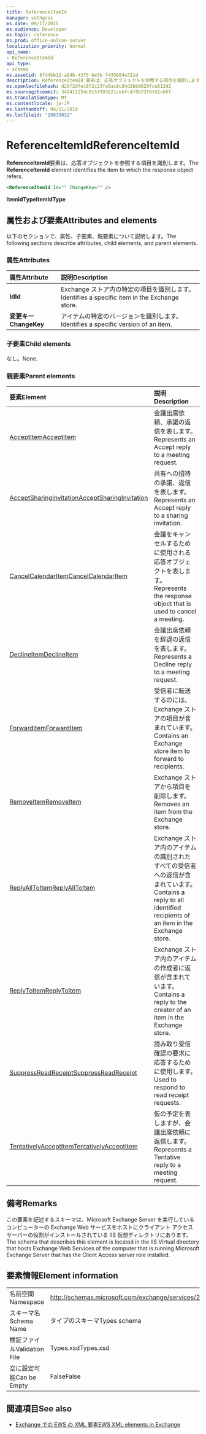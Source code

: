 ```yaml
---
title: ReferenceItemId
manager: sethgros
ms.date: 09/17/2015
ms.audience: Developer
ms.topic: reference
ms.prod: office-online-server
localization_priority: Normal
api_name:
- ReferenceItemId
api_type:
- schema
ms.assetid: 8fd4bb12-a94b-43f5-be3b-f435684e311d
description: ReferenceItemId 要素は、応答オブジェクトを参照する項目を識別します。
ms.openlocfilehash: d29f2dfec8f2c23fe0ac8c84d2bb9029fce613d2
ms.sourcegitcommit: 34041125dc8c5f993b21cebfc4f8b72f0fd2cb6f
ms.translationtype: MT
ms.contentlocale: ja-JP
ms.lasthandoff: 06/11/2018
ms.locfileid: "19833032"
---
```

# <a name="referenceitemid"></a><span data-ttu-id="e10d3-103">ReferenceItemId</span><span class="sxs-lookup"><span data-stu-id="e10d3-103">ReferenceItemId</span></span>

<span data-ttu-id="e10d3-104">**ReferenceItemId**要素は、応答オブジェクトを参照する項目を識別します。</span><span class="sxs-lookup"><span data-stu-id="e10d3-104">The **ReferenceItemId** element identifies the item to which the response object refers.</span></span> 
  
```xml
<ReferenceItemId Id="" ChangeKey="" />
```

 <span data-ttu-id="e10d3-105">**ItemIdType**</span><span class="sxs-lookup"><span data-stu-id="e10d3-105">**ItemIdType**</span></span>
## <a name="attributes-and-elements"></a><span data-ttu-id="e10d3-106">属性および要素</span><span class="sxs-lookup"><span data-stu-id="e10d3-106">Attributes and elements</span></span>

<span data-ttu-id="e10d3-107">以下のセクションで、属性、子要素、親要素について説明します。</span><span class="sxs-lookup"><span data-stu-id="e10d3-107">The following sections describe attributes, child elements, and parent elements.</span></span>
  
### <a name="attributes"></a><span data-ttu-id="e10d3-108">属性</span><span class="sxs-lookup"><span data-stu-id="e10d3-108">Attributes</span></span>

|<span data-ttu-id="e10d3-109">**属性**</span><span class="sxs-lookup"><span data-stu-id="e10d3-109">**Attribute**</span></span>|<span data-ttu-id="e10d3-110">**説明**</span><span class="sxs-lookup"><span data-stu-id="e10d3-110">**Description**</span></span>|
|:-----|:-----|
|<span data-ttu-id="e10d3-111">**Id**</span><span class="sxs-lookup"><span data-stu-id="e10d3-111">**Id**</span></span> <br/> |<span data-ttu-id="e10d3-112">Exchange ストア内の特定の項目を識別します。</span><span class="sxs-lookup"><span data-stu-id="e10d3-112">Identifies a specific item in the Exchange store.</span></span>  <br/> |
|<span data-ttu-id="e10d3-113">**変更キー**</span><span class="sxs-lookup"><span data-stu-id="e10d3-113">**ChangeKey**</span></span> <br/> |<span data-ttu-id="e10d3-114">アイテムの特定のバージョンを識別します。</span><span class="sxs-lookup"><span data-stu-id="e10d3-114">Identifies a specific version of an item.</span></span>  <br/> |
   
### <a name="child-elements"></a><span data-ttu-id="e10d3-115">子要素</span><span class="sxs-lookup"><span data-stu-id="e10d3-115">Child elements</span></span>

<span data-ttu-id="e10d3-116">なし。</span><span class="sxs-lookup"><span data-stu-id="e10d3-116">None.</span></span>
  
### <a name="parent-elements"></a><span data-ttu-id="e10d3-117">親要素</span><span class="sxs-lookup"><span data-stu-id="e10d3-117">Parent elements</span></span>

|<span data-ttu-id="e10d3-118">**要素**</span><span class="sxs-lookup"><span data-stu-id="e10d3-118">**Element**</span></span>|<span data-ttu-id="e10d3-119">**説明**</span><span class="sxs-lookup"><span data-stu-id="e10d3-119">**Description**</span></span>|
|:-----|:-----|
|[<span data-ttu-id="e10d3-120">AcceptItem</span><span class="sxs-lookup"><span data-stu-id="e10d3-120">AcceptItem</span></span>](acceptitem.md) <br/> |<span data-ttu-id="e10d3-121">会議出席依頼、承諾の返信を表します。</span><span class="sxs-lookup"><span data-stu-id="e10d3-121">Represents an Accept reply to a meeting request.</span></span>  <br/> |
|[<span data-ttu-id="e10d3-122">AcceptSharingInvitation</span><span class="sxs-lookup"><span data-stu-id="e10d3-122">AcceptSharingInvitation</span></span>](acceptsharinginvitation.md) <br/> |<span data-ttu-id="e10d3-123">共有への招待の承諾、返信を表します。</span><span class="sxs-lookup"><span data-stu-id="e10d3-123">Represents an Accept reply to a sharing invitation.</span></span>  <br/> |
|[<span data-ttu-id="e10d3-124">CancelCalendarItem</span><span class="sxs-lookup"><span data-stu-id="e10d3-124">CancelCalendarItem</span></span>](cancelcalendaritem.md) <br/> |<span data-ttu-id="e10d3-125">会議をキャンセルするために使用される応答オブジェクトを表します。</span><span class="sxs-lookup"><span data-stu-id="e10d3-125">Represents the response object that is used to cancel a meeting.</span></span>  <br/> |
|[<span data-ttu-id="e10d3-126">DeclineItem</span><span class="sxs-lookup"><span data-stu-id="e10d3-126">DeclineItem</span></span>](declineitem.md) <br/> |<span data-ttu-id="e10d3-127">会議出席依頼を辞退の返信を表します。</span><span class="sxs-lookup"><span data-stu-id="e10d3-127">Represents a Decline reply to a meeting request.</span></span>  <br/> |
|[<span data-ttu-id="e10d3-128">ForwardItem</span><span class="sxs-lookup"><span data-stu-id="e10d3-128">ForwardItem</span></span>](forwarditem.md) <br/> |<span data-ttu-id="e10d3-129">受信者に転送するのには、Exchange ストアの項目が含まれています。</span><span class="sxs-lookup"><span data-stu-id="e10d3-129">Contains an Exchange store item to forward to recipients.</span></span>  <br/> |
|[<span data-ttu-id="e10d3-130">RemoveItem</span><span class="sxs-lookup"><span data-stu-id="e10d3-130">RemoveItem</span></span>](removeitem.md) <br/> |<span data-ttu-id="e10d3-131">Exchange ストアから項目を削除します。</span><span class="sxs-lookup"><span data-stu-id="e10d3-131">Removes an item from the Exchange store.</span></span>  <br/> |
|[<span data-ttu-id="e10d3-132">ReplyAllToItem</span><span class="sxs-lookup"><span data-stu-id="e10d3-132">ReplyAllToItem</span></span>](replyalltoitem.md) <br/> |<span data-ttu-id="e10d3-133">Exchange ストア内のアイテムの識別されたすべての受信者への返信が含まれています。</span><span class="sxs-lookup"><span data-stu-id="e10d3-133">Contains a reply to all identified recipients of an item in the Exchange store.</span></span>  <br/> |
|[<span data-ttu-id="e10d3-134">ReplyToItem</span><span class="sxs-lookup"><span data-stu-id="e10d3-134">ReplyToItem</span></span>](replytoitem.md) <br/> |<span data-ttu-id="e10d3-135">Exchange ストア内のアイテムの作成者に返信が含まれています。</span><span class="sxs-lookup"><span data-stu-id="e10d3-135">Contains a reply to the creator of an item in the Exchange store.</span></span>  <br/> |
|[<span data-ttu-id="e10d3-136">SuppressReadReceipt</span><span class="sxs-lookup"><span data-stu-id="e10d3-136">SuppressReadReceipt</span></span>](suppressreadreceipt.md) <br/> |<span data-ttu-id="e10d3-137">読み取り受信確認の要求に応答するために使用します。</span><span class="sxs-lookup"><span data-stu-id="e10d3-137">Used to respond to read receipt requests.</span></span>  <br/> |
|[<span data-ttu-id="e10d3-138">TentativelyAcceptItem</span><span class="sxs-lookup"><span data-stu-id="e10d3-138">TentativelyAcceptItem</span></span>](tentativelyacceptitem.md) <br/> |<span data-ttu-id="e10d3-139">仮の予定を表しますが、会議出席依頼に返信します。</span><span class="sxs-lookup"><span data-stu-id="e10d3-139">Represents a Tentative reply to a meeting request.</span></span>  <br/> |
   
## <a name="remarks"></a><span data-ttu-id="e10d3-140">備考</span><span class="sxs-lookup"><span data-stu-id="e10d3-140">Remarks</span></span>

<span data-ttu-id="e10d3-141">この要素を記述するスキーマは、Microsoft Exchange Server を実行しているコンピューターの Exchange Web サービスをホストにクライアント アクセス サーバーの役割がインストールされている IIS 仮想ディレクトリにあります。</span><span class="sxs-lookup"><span data-stu-id="e10d3-141">The schema that describes this element is located in the IIS Virtual directory that hosts Exchange Web Services of the computer that is running Microsoft Exchange Server that has the Client Access server role installed.</span></span>
  
## <a name="element-information"></a><span data-ttu-id="e10d3-142">要素情報</span><span class="sxs-lookup"><span data-stu-id="e10d3-142">Element information</span></span>

|||
|:-----|:-----|
|<span data-ttu-id="e10d3-143">名前空間</span><span class="sxs-lookup"><span data-stu-id="e10d3-143">Namespace</span></span>  <br/> |http://schemas.microsoft.com/exchange/services/2006/types  <br/> |
|<span data-ttu-id="e10d3-144">スキーマ名</span><span class="sxs-lookup"><span data-stu-id="e10d3-144">Schema Name</span></span>  <br/> |<span data-ttu-id="e10d3-145">タイプのスキーマ</span><span class="sxs-lookup"><span data-stu-id="e10d3-145">Types schema</span></span>  <br/> |
|<span data-ttu-id="e10d3-146">検証ファイル</span><span class="sxs-lookup"><span data-stu-id="e10d3-146">Validation File</span></span>  <br/> |<span data-ttu-id="e10d3-147">Types.xsd</span><span class="sxs-lookup"><span data-stu-id="e10d3-147">Types.xsd</span></span>  <br/> |
|<span data-ttu-id="e10d3-148">空に設定可能</span><span class="sxs-lookup"><span data-stu-id="e10d3-148">Can be Empty</span></span>  <br/> |<span data-ttu-id="e10d3-149">False</span><span class="sxs-lookup"><span data-stu-id="e10d3-149">False</span></span>  <br/> |
   
## <a name="see-also"></a><span data-ttu-id="e10d3-150">関連項目</span><span class="sxs-lookup"><span data-stu-id="e10d3-150">See also</span></span>



- [<span data-ttu-id="e10d3-151">Exchange での EWS の XML 要素</span><span class="sxs-lookup"><span data-stu-id="e10d3-151">EWS XML elements in Exchange</span></span>](ews-xml-elements-in-exchange.md)

